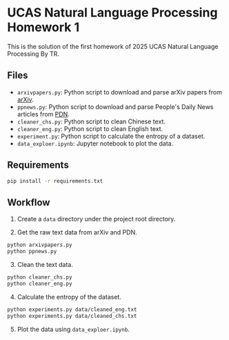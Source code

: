 # UCAS Natural Language Processing Homework 1

This is the solution of the first homework of 2025 UCAS Natural Language Processing By TR.

## Files

- `arxivpapers.py`: Python script to download and parse arXiv papers from [arXiv](https://arxiv.org/).
- `ppnews.py`: Python script to download and parse People's Daily News articles from [PDN](http://paper.people.com.cn/rmrb/pc/layout/202503/19/node_01.htmll).
- `cleaner_chs.py`: Python script to clean Chinese text.
- `cleaner_eng.py`: Python script to clean English text.
- `experiment.py`: Python script to calculate the entropy of a dataset.
- `data_exploer.ipynb`: Jupyter notebook to plot the data.

## Requirements

```bash
pip install -r requirements.txt
```

## Workflow

1. Create a `data` directory under the project root directory.

2. Get the raw text data from arXiv and PDN.

```bash
python arxivpapers.py
python ppnews.py
```

3. Clean the text data.

```bash
python cleaner_chs.py
python cleaner_eng.py
```

4. Calculate the entropy of the dataset.

```bash
python experiments.py data/cleaned_eng.txt
python experiments.py data/cleaned_chs.txt
```

5. Plot the data using `data_exploer.ipynb`.

